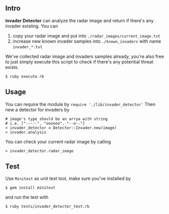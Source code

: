 ## Intro

**invader Detector** can analyze the radar image and return if there's any invader existing. You can 

1. copy your radar image and put into `./radar_images/current_image.txt`
2. increase new known invader samples into `./known_invaders` with name `invader_*.txt`

We've collected radar image and invaders samples already, you're also free to just simply execute this script to check if there's any potential threat exists.

```
$ ruby execute.rb
```

## Usage

You can require the module by `require './lib/invader_detector'`
Then new a detector for invaders by

```
# image's type should be an arrya with string
# i.e. ["-----", "oooooo", "--o--"]
> invader_detector = Detector::Invader.new(image)
> invader.analysis
```

You can check your current radar image by calling

```
> invader_detector.radar_image
```

## Test

Use `Minitest` as unit test tool, make sure you've installed by

```
$ gem install minitest
```

and run the test with

```
$ ruby tests/invader_detector_test.rb
```
